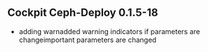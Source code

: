 ## Cockpit Ceph-Deploy 0.1.5-18

* adding warnadded warning indicators if parameters are changeimportant parameters are changed